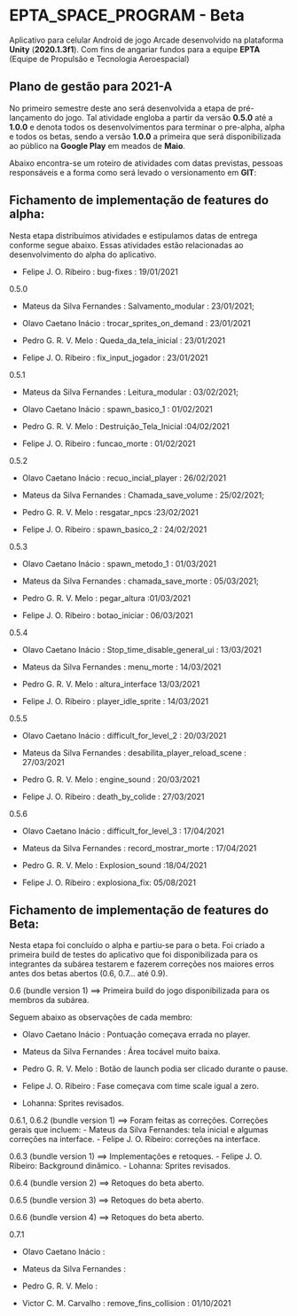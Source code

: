 # EPTA_SPACE_PROGRAM - Beta
Aplicativo para celular Android de jogo Arcade desenvolvido na plataforma **Unity** (**2020.1.3f1**). Com fins de angariar fundos para a equipe **EPTA** (Equipe de Propulsão e Tecnologia Aeroespacial)

## Plano de gestão para 2021-A
No primeiro semestre deste ano será desenvolvida a etapa de pré-lançamento do jogo. Tal atividade engloba a partir da versão **0.5.0** até a **1.0.0** e denota todos os desenvolvimentos para terminar o pre-alpha, alpha e todos os betas, sendo a versão **1.0.0** a primeira que será disponibilizada ao público na **Google Play** em meados de **Maio**.

Abaixo encontra-se um roteiro de atividades com datas previstas, pessoas responsáveis e a forma como será levado o versionamento em **GIT**:

## Fichamento de implementação de features do alpha:
Nesta etapa distribuímos atividades e estipulamos datas de entrega conforme segue abaixo. Essas atividades estão relacionadas ao desenvolvimento do alpha do aplicativo.

- Felipe J. O. Ribeiro : bug-fixes : 19/01/2021

0.5.0

- Mateus da Silva Fernandes : Salvamento_modular : 23/01/2021;

- Olavo Caetano Inácio : trocar_sprites_on_demand : 23/01/2021
 
- Pedro G. R. V. Melo : Queda_da_tela_inicial : 23/01/2021

- Felipe J. O. Ribeiro : fix_input_jogador : 23/01/2021

0.5.1

- Mateus da Silva Fernandes : Leitura_modular : 03/02/2021;

- Olavo Caetano Inácio : spawn_basico_1 : 01/02/2021

- Pedro G. R. V. Melo : Destruição_Tela_Inicial :04/02/2021

- Felipe J. O. Ribeiro : funcao_morte : 01/02/2021

0.5.2

- Olavo Caetano Inácio : recuo_incial_player : 26/02/2021

- Mateus da Silva Fernandes : Chamada_save_volume : 25/02/2021;

- Pedro G. R. V. Melo : resgatar_npcs :23/02/2021

- Felipe J. O. Ribeiro : spawn_basico_2 : 24/02/2021

0.5.3

- Olavo Caetano Inácio : spawn_metodo_1 : 01/03/2021

- Mateus da Silva Fernandes : chamada_save_morte : 05/03/2021;

- Pedro G. R. V. Melo : pegar_altura :01/03/2021

- Felipe J. O. Ribeiro : botao_iniciar : 06/03/2021

0.5.4

- Olavo Caetano Inácio : Stop_time_disable_general_ui : 13/03/2021

- Mateus da Silva Fernandes : menu_morte : 14/03/2021

- Pedro G. R. V. Melo : altura_interface 13/03/2021

- Felipe J. O. Ribeiro : player_idle_sprite : 14/03/2021

0.5.5

- Olavo Caetano Inácio : difficult_for_level_2 : 20/03/2021

- Mateus da Silva Fernandes : desabilita_player_reload_scene : 27/03/2021

- Pedro G. R. V. Melo : engine_sound : 20/03/2021

- Felipe J. O. Ribeiro : death_by_colide : 27/03/2021

0.5.6

- Olavo Caetano Inácio : difficult_for_level_3 : 17/04/2021

- Mateus da Silva Fernandes : record_mostrar_morte : 17/04/2021

- Pedro G. R. V. Melo : Explosion_sound :18/04/2021

- Felipe J. O. Ribeiro : explosiona_fix: 05/08/2021


## Fichamento de implementação de features do Beta:
Nesta etapa foi concluído o alpha e partiu-se para o beta. Foi criado a primeira build de testes do aplicativo que foi disponibilizada para os integrantes da subárea testarem e fazerem correções nos maiores erros antes dos betas abertos (0.6, 0.7... até 0.9).

0.6 (bundle version 1)  ==>  Primeira build do jogo disponibilizada para os membros da subárea.

Seguem abaixo as observações de cada membro:

- Olavo Caetano Inácio : Pontuação começava errada no player.

- Mateus da Silva Fernandes : Área tocável muito baixa.

- Pedro G. R. V. Melo : Botão de launch podia ser clicado durante o pause.

- Felipe J. O. Ribeiro : Fase começava com time scale igual a zero.

- Lohanna: Sprites revisados.

0.6.1, 0.6.2 (bundle version 1) ==> Foram feitas as correções.
Correções gerais que incluem:
	- Mateus da Silva Fernandes: tela inicial e algumas correções na interface.
	- Felipe J. O. Ribeiro: correções na interface.

0.6.3 (bundle version 1) ==> Implementações e retoques.
	- Felipe J. O. Ribeiro: Background dinâmico.
	- Lohanna: Sprites revisados.

0.6.4 (bundle version 2) ==> Retoques do beta aberto.

0.6.5 (bundle version 3) ==> Retoques do beta aberto.

0.6.6 (bundle version 4) ==> Retoques do beta aberto.


0.7.1 

- Olavo Caetano Inácio : 

- Mateus da Silva Fernandes :

- Pedro G. R. V. Melo : 

- Victor C. M. Carvalho : remove_fins_collision : 01/10/2021